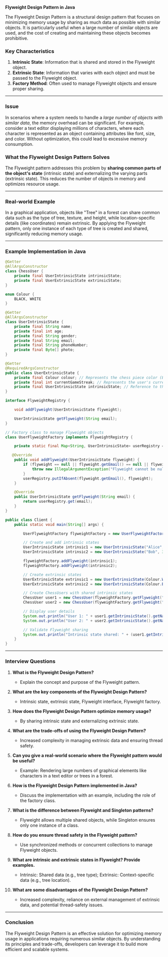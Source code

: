 **Flyweight Design Pattern in Java**

The Flyweight Design Pattern is a structural design pattern that focuses on minimizing memory usage by sharing as much data as possible with similar objects. It is particularly useful when a large number of similar objects are used, and the cost of creating and maintaining these objects becomes prohibitive.

### Key Characteristics

1. **Intrinsic State**: Information that is shared and stored in the Flyweight object.
2. **Extrinsic State**: Information that varies with each object and must be passed to the Flyweight object.
3. **Factory Method**: Often used to manage Flyweight objects and ensure proper sharing.

---

### Issue

In scenarios where a system needs to handle a _large number of objects with similar data_, the memory overhead can be significant. For example, consider a text editor displaying millions of characters, where each character is represented as an object containing attributes like font, size, and color. Without optimization, this could lead to excessive memory consumption.

### What the Flyweight Design Pattern Solves

The Flyweight pattern addresses this problem by **sharing common parts of the object's state** (intrinsic state) and externalizing the varying parts (extrinsic state). This reduces the number of objects in memory and optimizes resource usage.

---

### Real-world Example

In a graphical application, objects like "Tree" in a forest can share common data such as the type of tree, texture, and height, while location-specific details (like coordinates) remain extrinsic. By applying the Flyweight pattern, only one instance of each type of tree is created and shared, significantly reducing memory usage.

---

### Example Implementation in Java

```java
@Getter
@AllArgsConstructor
class ChessUser {
    private final UserIntrinsicState intrinsicState;
    private final UserExtrinsicState extrinsicState;
}

enum Colour {
    BLACK, WHITE
}

@Getter
@AllArgsConstructor
class UserIntrinsicState {
    private final String name;
    private final int age;
    private final String gender;
    private final String email;
    private final String phoneNumber;
    private final Byte[] photo;
}

@Getter
@RequiredArgsConstructor
public class UserExtrinsicState {
    private final Colour colour; // Represents the chess piece color (BLACK or WHITE)
    private final int currentGameStreak; // Represents the user's current game streak
    private final UserIntrinsicState intrinsicState; // Reference to the intrinsic state
}

interface FlyweightRegistry {

    void addFlyweight(UserIntrinsicState flyweight);

    UserIntrinsicState getFlyweight(String email);
}

// Factory class to manage Flyweight objects
class UserFlyweightFactory implements FlyweightRegistry {

    private static final Map<String, UserIntrinsicState> userRegistry = new HashMap<>();    // String - email

   @Override
    public void addFlyweight(UserIntrinsicState flyweight) {
        if (flyweight == null || flyweight.getEmail() == null || flyweight.getEmail().isEmpty()) {
            throw new IllegalArgumentException("Flyweight cannot be null, and email must be valid.");
        }
        userRegistry.putIfAbsent(flyweight.getEmail(), flyweight);
    }

    @Override
    public UserIntrinsicState getFlyweight(String email) {
        return userRegistry.get(email);
    }
}

public class Client {
    public static void main(String[] args) {

        UserFlyweightFactory flyweightFactory = new UserFlyweightFactory();

        // Create and add intrinsic states
        UserIntrinsicState intrinsic1 = new UserIntrinsicState("Alice", 25, "Female", "alice@example.com", "1234567890", new Byte[0]);
        UserIntrinsicState intrinsic2 = new UserIntrinsicState("Bob", 30, "Male", "bob@example.com", "0987654321", new Byte[0]);

        flyweightFactory.addFlyweight(intrinsic1);
        flyweightFactory.addFlyweight(intrinsic2);

        // Create extrinsic states
        UserExtrinsicState extrinsic1 = new UserExtrinsicState(Colour.WHITE, 5);
        UserExtrinsicState extrinsic2 = new UserExtrinsicState(Colour.BLACK, 3);

        // Create ChessUsers with shared intrinsic states
        ChessUser user1 = new ChessUser(flyweightFactory.getFlyweight("alice@example.com"), extrinsic1);
        ChessUser user2 = new ChessUser(flyweightFactory.getFlyweight("bob@example.com"), extrinsic2);

        // Display user details
        System.out.println("User 1: " + user1.getIntrinsicState().getName() + ", Colour: " + user1.getExtrinsicState().getColour());
        System.out.println("User 2: " + user2.getIntrinsicState().getName() + ", Colour: " + user2.getExtrinsicState().getColour());

        // Validate Flyweight sharing
        System.out.println("Intrinsic state shared: " + (user1.getIntrinsicState() == user2.getIntrinsicState())); // Should be false
    }
}

```

---

### Interview Questions

1. **What is the Flyweight Design Pattern?**

   - Explain the concept and purpose of the Flyweight pattern.

2. **What are the key components of the Flyweight Design Pattern?**

   - Intrinsic state, extrinsic state, Flyweight interface, Flyweight factory.

3. **How does the Flyweight Design Pattern optimize memory usage?**

   - By sharing intrinsic state and externalizing extrinsic state.

4. **What are the trade-offs of using the Flyweight Design Pattern?**

   - Increased complexity in managing extrinsic data and ensuring thread safety.

5. **Can you give a real-world scenario where the Flyweight pattern would be useful?**

   - Example: Rendering large numbers of graphical elements like characters in a text editor or trees in a forest.

6. **How is the Flyweight Design Pattern implemented in Java?**

   - Discuss the implementation with an example, including the role of the factory class.

7. **What is the difference between Flyweight and Singleton patterns?**

   - Flyweight allows multiple shared objects, while Singleton ensures only one instance of a class.

8. **How do you ensure thread safety in the Flyweight pattern?**

   - Use synchronized methods or concurrent collections to manage Flyweight objects.

9. **What are intrinsic and extrinsic states in Flyweight? Provide examples.**

   - Intrinsic: Shared data (e.g., tree type); Extrinsic: Context-specific data (e.g., tree location).

10. **What are some disadvantages of the Flyweight Design Pattern?**
    - Increased complexity, reliance on external management of extrinsic data, and potential thread-safety issues.

---

### Conclusion

The Flyweight Design Pattern is an effective solution for optimizing memory usage in applications requiring numerous similar objects. By understanding its principles and trade-offs, developers can leverage it to build more efficient and scalable systems.
